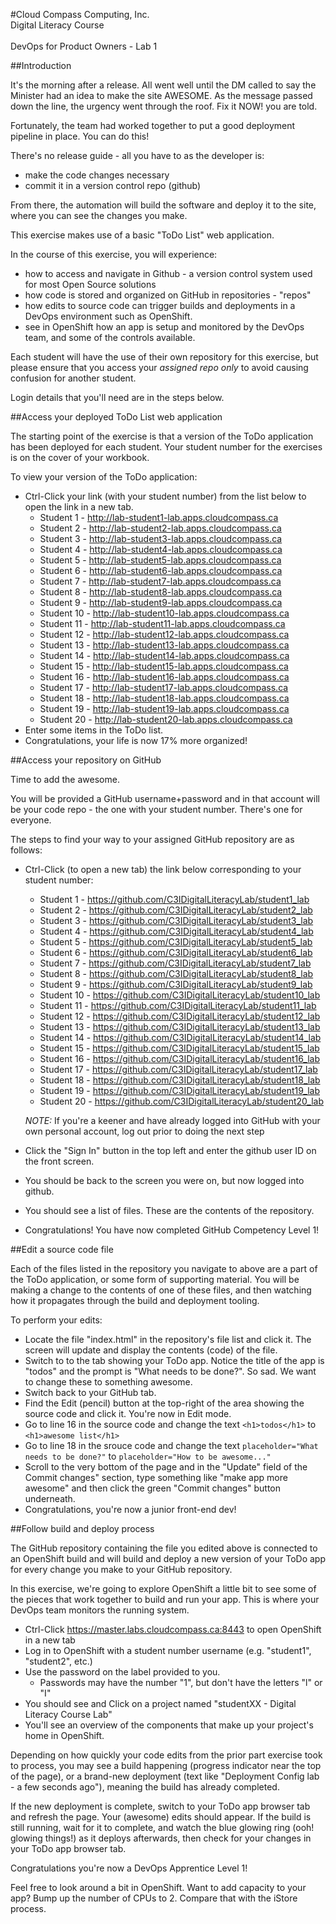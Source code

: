 #Cloud Compass Computing, Inc.<br>Digital Literacy Course<br><br>DevOps for Product Owners - Lab 1

##Introduction

It's the morning after a release. All went well until the DM called to say the Minister had an idea to make the site AWESOME. As the message passed down the line, the urgency went through the roof. Fix it NOW! you are told.

Fortunately, the team had worked together to put a good deployment pipeline in place.  You can do this!

There's no release guide - all you have to as the developer is:

* make the code changes necessary
* commit it in a version control repo (github)

From there, the automation will build the software and deploy it to the site, where you can see the changes you make.

This exercise makes use of a basic "ToDo List" web application.

In the course of this exercise, you will experience:
 
* how to access and navigate in Github - a version control system used for most Open Source solutions
* how code is stored and organized on GitHub in repositories - "repos"
* how edits to source code can trigger builds and deployments in a DevOps environment such as OpenShift.
* see in OpenShift how an app is setup and monitored by the DevOps team, and some of the controls available.

Each student will have the use of their own repository for this exercise, but please ensure that you access your *assigned repo only* to avoid causing confusion for another student.

Login details that you'll need are in the steps below.

##Access your deployed ToDo List web application
 
The starting point of the exercise is that a version of the ToDo application has been deployed for each student. Your student number for the exercises is on the cover of your workbook.

To view your version of the ToDo application:

* Ctrl-Click your link (with your student number) from the list below to open the link in a new tab.
  * Student 1 - http://lab-student1-lab.apps.cloudcompass.ca
  * Student 2 - http://lab-student2-lab.apps.cloudcompass.ca
  * Student 3 - http://lab-student3-lab.apps.cloudcompass.ca
  * Student 4 - http://lab-student4-lab.apps.cloudcompass.ca
  * Student 5 - http://lab-student5-lab.apps.cloudcompass.ca
  * Student 6 - http://lab-student6-lab.apps.cloudcompass.ca
  * Student 7 - http://lab-student7-lab.apps.cloudcompass.ca
  * Student 8 - http://lab-student8-lab.apps.cloudcompass.ca
  * Student 9 - http://lab-student9-lab.apps.cloudcompass.ca
  * Student 10 - http://lab-student10-lab.apps.cloudcompass.ca
  * Student 11 - http://lab-student11-lab.apps.cloudcompass.ca
  * Student 12 - http://lab-student12-lab.apps.cloudcompass.ca
  * Student 13 - http://lab-student13-lab.apps.cloudcompass.ca
  * Student 14 - http://lab-student14-lab.apps.cloudcompass.ca
  * Student 15 - http://lab-student15-lab.apps.cloudcompass.ca
  * Student 16 - http://lab-student16-lab.apps.cloudcompass.ca
  * Student 17 - http://lab-student17-lab.apps.cloudcompass.ca
  * Student 18 - http://lab-student18-lab.apps.cloudcompass.ca
  * Student 19 - http://lab-student19-lab.apps.cloudcompass.ca
  * Student 20 - http://lab-student20-lab.apps.cloudcompass.ca
* Enter some items in the ToDo list.
* Congratulations, your life is now 17% more organized!

##Access your repository on GitHub

Time to add the awesome.

You will be provided a GitHub username+password and in that account will be your code repo - the one with your student number. There's one for everyone.

The steps to find your way to your assigned GitHub repository are as follows:

* Ctrl-Click (to open a new tab) the link below corresponding to your student number:
  * Student 1 - https://github.com/C3IDigitalLiteracyLab/student1_lab
  * Student 2 - https://github.com/C3IDigitalLiteracyLab/student2_lab
  * Student 3 - https://github.com/C3IDigitalLiteracyLab/student3_lab
  * Student 4 - https://github.com/C3IDigitalLiteracyLab/student4_lab
  * Student 5 - https://github.com/C3IDigitalLiteracyLab/student5_lab
  * Student 6 - https://github.com/C3IDigitalLiteracyLab/student6_lab
  * Student 7 - https://github.com/C3IDigitalLiteracyLab/student7_lab
  * Student 8 - https://github.com/C3IDigitalLiteracyLab/student8_lab
  * Student 9 - https://github.com/C3IDigitalLiteracyLab/student9_lab
  * Student 10 - https://github.com/C3IDigitalLiteracyLab/student10_lab
  * Student 11 - https://github.com/C3IDigitalLiteracyLab/student11_lab
  * Student 12 - https://github.com/C3IDigitalLiteracyLab/student12_lab
  * Student 13 - https://github.com/C3IDigitalLiteracyLab/student13_lab
  * Student 14 - https://github.com/C3IDigitalLiteracyLab/student14_lab
  * Student 15 - https://github.com/C3IDigitalLiteracyLab/student15_lab
  * Student 16 - https://github.com/C3IDigitalLiteracyLab/student16_lab
  * Student 17 - https://github.com/C3IDigitalLiteracyLab/student17_lab
  * Student 18 - https://github.com/C3IDigitalLiteracyLab/student18_lab
  * Student 19 - https://github.com/C3IDigitalLiteracyLab/student19_lab
  * Student 20 - https://github.com/C3IDigitalLiteracyLab/student20_lab

  *NOTE:* If you're a keener and have already logged into GitHub with your own personal account, log out prior to doing the next step

* Click the "Sign In" button in the top left and enter the github user ID on the front screen.
* You should be back to the screen you were on, but now logged into github.
* You should see a list of files. These are the contents of the repository.
* Congratulations! You have now completed GitHub Competency Level 1! 

##Edit a source code file

Each of the files listed in the repository you navigate to above are a part of the ToDo application, or some form of supporting material.  You will be making a change to the contents of one of these files, and then watching how it propagates through the build and deployment tooling.
 
To perform your edits:

* Locate the file "index.html" in the repository's file list and click it. The screen will update and display the contents (code) of the file.
* Switch to to the tab showing your ToDo app. Notice the title of the app is "todos" and the prompt is "What needs to be done?". So sad.  We want to change these to something awesome.
* Switch back to your GitHub tab.
* Find the Edit (pencil) button at the top-right of the area showing the source code and click it. You're now in Edit mode.
* Go to line 16 in the source code and change the text `<h1>todos</h1>` to `<h1>awesome list</h1>`
* Go to line 18 in the srouce code and change the text `placeholder="What needs to be done?"` to `placeholder="How to be awesome..."`
* Scroll to the very bottom of the page and in the "Update" field of the Commit changes" section, type something like "make app more awesome" and then click the green "Commit changes" button underneath.
* Congratulations, you're now a junior front-end dev!
  
##Follow build and deploy process

The GitHub repository containing the file you edited above is connected to an OpenShift build and will build and deploy a new version of your ToDo app for every change you make to your GitHub repository.

In this exercise, we're going to explore OpenShift a little bit to see some of the pieces that work together to build and run your app. This is where your DevOps team monitors the running system.

* Ctrl-Click https://master.labs.cloudcompass.ca:8443 to open OpenShift in a new tab
* Log in to OpenShift with a student number username (e.g. "student1", "student2", etc.)
* Use the password on the label provided to you.
  * Passwords may have the number "1", but don't have the letters "l" or "I"
* You should see and Click on a project named "studentXX - Digital Literacy Course Lab"
* You'll see an overview of the components that make up your project's home in OpenShift.

Depending on how quickly your code edits from the prior part exercise took to process, you may see a build happening (progress indicator near the top of the page), or a brand-new deployment (text like "Deployment Config lab - a few seconds ago"), meaning the build has already completed.

If the new deployment is complete, switch to your ToDo app browser tab and refresh the page.  Your (awesome) edits should appear. If the build is still running, wait for it to complete, and watch the blue glowing ring (ooh! glowing things!) as it deploys afterwards, then check for your changes in your ToDo app browser tab.

Congratulations you're now a DevOps Apprentice Level 1!

Feel free to look around a bit in OpenShift.  Want to add capacity to your app? Bump up the number of CPUs to 2. Compare that with the iStore process.